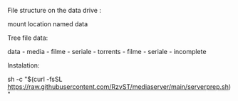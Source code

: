 File structure on the data drive : 

mount location named data

Tree file data: 

data
	- media
		- filme
		- seriale
	- torrents
		- filme
		- seriale
		- incomplete 



Instalation:

sh -c "$(curl -fsSL https://raw.githubusercontent.com/RzvST/mediaserver/main/serverprep.sh)"

